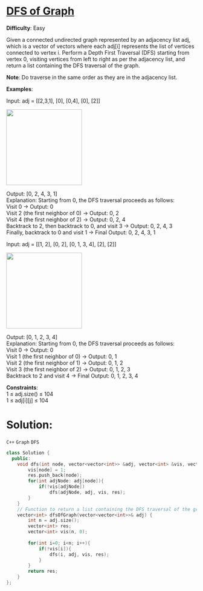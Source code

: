 # [DFS of Graph](https://www.geeksforgeeks.org/problems/depth-first-traversal-for-a-graph/)
**Difficulty**: Easy

Given a connected undirected graph represented by an adjacency list adj, which is a vector of vectors where each adj[i] represents the list of vertices connected to vertex i. Perform a Depth First Traversal (DFS) starting from vertex 0, visiting vertices from left to right as per the adjacency list, and return a list containing the DFS traversal of the graph.  

**Note**: Do traverse in the same order as they are in the adjacency list.  

**Examples**:  

Input: adj = [[2,3,1], [0], [0,4], [0], [2]]  

<img src="https://github.com/user-attachments/assets/2ec03a38-3d66-4f76-b83d-77386e805884" height="200">


Output: [0, 2, 4, 3, 1]  
Explanation: Starting from 0, the DFS traversal proceeds as follows:   
Visit 0 → Output: 0  
Visit 2 (the first neighbor of 0) → Output: 0, 2   
Visit 4 (the first neighbor of 2) → Output: 0, 2, 4  
Backtrack to 2, then backtrack to 0, and visit 3 → Output: 0, 2, 4, 3  
Finally, backtrack to 0 and visit 1 → Final Output: 0, 2, 4, 3, 1  

Input: adj = [[1, 2], [0, 2], [0, 1, 3, 4], [2], [2]]  

<img src="https://github.com/user-attachments/assets/db527c42-9419-4246-85d9-37783def2ab5" height="200">  

Output: [0, 1, 2, 3, 4]  
Explanation: Starting from 0, the DFS traversal proceeds as follows:   
Visit 0 → Output: 0   
Visit 1 (the first neighbor of 0) → Output: 0, 1   
Visit 2 (the first neighbor of 1) → Output: 0, 1, 2   
Visit 3 (the first neighbor of 2) → Output: 0, 1, 2, 3   
Backtrack to 2 and visit 4 → Final Output: 0, 1, 2, 3, 4   

**Constraints**:  
1 ≤ adj.size() ≤ 104  
1 ≤ adj[i][j] ≤ 104  

# Solution:
  `C++` `Graph` `DFS`  
```cpp
class Solution {
  public:
    void dfs(int node, vector<vector<int>> &adj, vector<int> &vis, vector<int> &res){
        vis[node] = 1;
        res.push_back(node);
        for(int adjNode: adj[node]){
            if(!vis[adjNode])
                dfs(adjNode, adj, vis, res);
        }
    }
    // Function to return a list containing the DFS traversal of the graph.
    vector<int> dfsOfGraph(vector<vector<int>>& adj) {
        int n = adj.size();
        vector<int> res;
        vector<int> vis(n, 0);
        
        for(int i=0; i<n; i++){
            if(!vis[i]){
                dfs(i, adj, vis, res);
            }
        }
        return res;
    }
};
```
